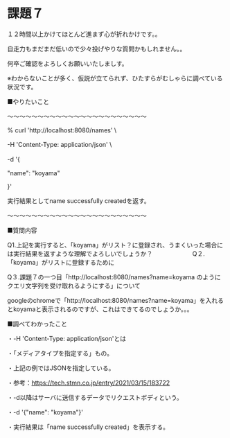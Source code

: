# 課題７ 

１２時間以上かけてほとんど進まず心が折れかけです。。

自走力もまだまだ低いので少々投げやりな質問かもしれません。。

何卒ご確認をよろしくお願いいたしましす。

※わからないことが多く、仮説が立てられず、ひたすらがむしゃらに調べている状況です。

■やりたいこと

〜〜〜〜〜〜〜〜〜〜〜〜〜〜〜〜〜〜〜〜〜〜〜

% curl 'http://localhost:8080/names' \

-H 'Content-Type: application/json' \　　　　　　

-d '{　　　　　　　　　　　　　　　

"name": "koyama"

}'

実行結果としてname successfully createdを返す。

〜〜〜〜〜〜〜〜〜〜〜〜〜〜〜〜〜〜〜〜〜〜〜


■質問内容

Q1.上記を実行すると、「koyama」がリスト？に登録され、うまくいった場合には実行結果を返すような理解でよろしいでしょうか？
　　　　　　
Q２.「koyama」がリストに登録するために

Q３.課題７の一つ目「http://localhost:8080/names?name=koyama のようにクエリ文字列を受け取れるようにする」について

   googleのchromeで「http://localhost:8080/names?name=koyama」を入れるとkoyamaと表示されるのですが、これはできてるのでしょうか。。。


■調べてわかったこと

・-H 'Content-Type: application/json'とは

・「メディアタイプを指定する」もの。

・上記の例ではJSONを指定している。

・参考：https://tech.stmn.co.jp/entry/2021/03/15/183722

・-d以降はサーバに送信するデータでリクエストボディという。

・-d '{"name": "koyama"}'

・実行結果は「name successfully created」を表示する。

